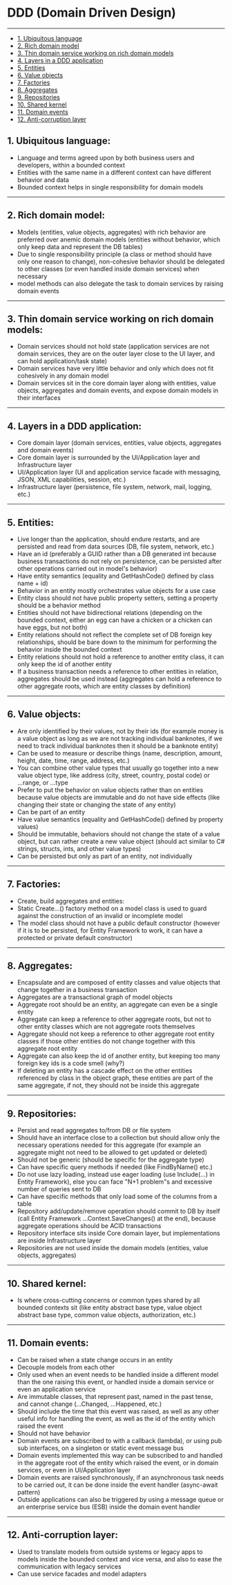 # DDD (Domain Driven Design)
------------------------------------------------------------------------------
- [ 1. Ubiquitous language](#1-ubiquitous-language)
- [ 2. Rich domain model](#2-rich-domain-model)
- [ 3. Thin domain service working on rich domain models](#3-thin-domain-service-working-on-rich-domain-models)
- [ 4. Layers in a DDD application](#4-layers-in-a-ddd-application)
- [ 5. Entities](#5-entities)
- [ 6. Value objects](#6-value-objects)
- [ 7. Factories](#7-factories)
- [ 8. Aggregates](#8-aggregates)
- [ 9. Repositories](#9-repositories)
- [ 10. Shared kernel](#10-shared-kernel)
- [ 11. Domain events](#11-domain-events)
- [ 12. Anti-corruption layer](#12-anti-corruption-layer)

## 1. Ubiquitous language:
* Language and terms agreed upon by both business users and developers, within a bounded context
* Entities with the same name in a different context can have different behavior and data
* Bounded context helps in single responsibility for domain models
------------------------------------------------------------------------------
## 2. Rich domain model:
* Models (entities, value objects, aggregates) with rich behavior are preferred over anemic domain models (entities without behavior, which only keep data and represent the DB tables)
* Due to single responsibility principle (a class or method should have only one reason to change), non-cohesive behavior should be delegated to other classes (or even handled inside domain services) when necessary
* model methods can also delegate the task to domain services by raising domain events
------------------------------------------------------------------------------
## 3. Thin domain service working on rich domain models:
* Domain services should not hold state (application services are not domain services, they are on the outer layer close to the UI layer, and can hold application/task state)
* Domain services have very little behavior and only which does not fit cohesively in any domain model
* Domain services sit in the core domain layer along with entities, value objects, aggregates and domain events, and expose domain models in their interfaces
------------------------------------------------------------------------------
## 4. Layers in a DDD application:
* Core domain layer (domain services, entities, value objects, aggregates and domain events)
* Core domain layer is surrounded by the UI/Application layer and Infrastructure layer
* UI/Application layer (UI and application service facade with messaging, JSON, XML capabilities, session, etc.)
* Infrastructure layer (persistence, file system, network, mail, logging, etc.) 
------------------------------------------------------------------------------
## 5. Entities:
* Live longer than the application, should endure restarts, and are persisted and read from data sources (DB, file system, network, etc.)
* Have an id (preferably a GUID rather than a DB generated int because business transactions do not rely on persistence, can be persisted after other operations carried out in model's behavior)
* Have entity semantics (equality and GetHashCode() defined by class name + id)
* Behavior in an entity mostly orchestrates value objects for a use case
* Entity class should not have public property setters, setting a property should be a behavior method
* Entities should not have bidirectional relations (depending on the bounded context, either an egg can have a chicken or a chicken can have eggs, but not both)
* Entity relations should not reflect the complete set of DB foreign key relationships, should be bare down to the minimum for performing the behavior inside the bounded context
* Entity relations should not hold a reference to another entity class, it can only keep the id of another entity
* If a business transaction needs a reference to other entities in relation, aggregates should be used instead (aggregates can hold a reference to other aggregate roots, which are entity classes by definition)
------------------------------------------------------------------------------
## 6. Value objects:
* Are only identified by their values, not by their ids (for example money is a value object as long as we are not tracking individual banknotes, if we need to track individual banknotes then it should be a banknote entity)
* Can be used to measure or describe things (name, description, amount, height, date, time, range, address, etc.)
* You can combine other value types that usually go together into a new value object type, like address (city, street, country, postal code) or ...range, or ...type
* Prefer to put the behavior on value objects rather than on entities because value objects are immutable and do not have side effects (like changing their state or changing the state of any entity)
* Can be part of an entity
* Have value semantics (equality and GetHashCode() defined by property values)
* Should be immutable, behaviors should not change the state of a value object, but can rather create a new value object (should act similar to C# strings, structs, ints, and other value types)
* Can be persisted but only as part of an entity, not individually
------------------------------------------------------------------------------
## 7. Factories:
* Create, build aggregates and entities:
* Static Create...() factory method on a model class is used to guard against the construction of an invalid or incomplete model
* The model class should not have a public default constructor (however if it is to be persisted, for Entity Framework to work, it can have a protected or private default constructor)
------------------------------------------------------------------------------
## 8. Aggregates:
* Encapsulate and are composed of entity classes and value objects that change together in a business transaction
* Aggregates are a transactional graph of model objects
* Aggregate root should be an entity, an aggregate can even be a single entity
* Aggregate can keep a reference to other aggregate roots, but not to other entity classes which are not aggregate roots themselves
* Aggregate should not keep a reference to other aggregate root entity classes if those other entities do not change together with this aggregate root entity
* Aggregate can also keep the id of another entity, but keeping too many foreign key ids is a code smell (why?)
* If deleting an entity has a cascade effect on the other entities referenced by class in the object graph, these entities are part of the same aggregate, if not, they should not be inside this aggregate
------------------------------------------------------------------------------
## 9. Repositories:
* Persist and read aggregates to/from DB or file system
* Should have an interface close to a collection but should allow only the necessary operations needed for this aggregate (for example an aggregate might not need to be allowed to get updated or deleted)
* Should not be generic (should be specific for the aggregate type)
* Can have specific query methods if needed (like FindByName() etc.)
* Do not use lazy loading, instead use eager loading (use Include(...) in Entity Framework), else you can face "N+1 problem"s and excessive number of queries sent to DB
* Can have specific methods that only load some of the columns from a table
* Repository add/update/remove operation should commit to DB by itself (call Entity Framework ...Context.SaveChanges() at the end), because aggregate operations should be ACID transactions
* Repository interface sits inside Core domain layer, but implementations are inside Infrastructure layer
* Repositories are not used inside the domain models (entities, value objects, aggregates)
------------------------------------------------------------------------------
## 10. Shared kernel:
* Is where cross-cutting concerns or common types shared by all bounded contexts sit (like entity abstract base type, value object abstract base type, common value objects, authorization, etc.)
------------------------------------------------------------------------------
## 11. Domain events:
* Can be raised when a state change occurs in an entity
* Decouple models from each other
* Only used when an event needs to be handled inside a different model than the one raising this event, or handled inside a domain service or even an application service
* Are immutable classes, that represent past, named in the past tense, and cannot change (...Changed, ...Happened, etc.)
* Should include the time that this event was raised, as well as any other useful info for handling the event, as well as the id of the entity which raised the event
* Should not have behavior
* Domain events are subscribed to with a callback (lambda), or using pub sub interfaces, on a singleton or static event message bus
* Domain events implemented this way can be subscribed to and handled in the aggregate root of the entity which raised the event, or in domain services, or even in UI/Application layer
* Domain events are raised synchronously, if an asynchronous task needs to be carried out, it can be done inside the event handler (async-await pattern)
* Outside applications can also be triggered by using a message queue or an enterprise service bus (ESB) inside the domain event handler
------------------------------------------------------------------------------
## 12. Anti-corruption layer:
* Used to translate models from outside systems or legacy apps to models inside the bounded context and vice versa, and also to ease the communication with legacy services
* Can use service facades and model adapters
